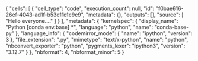 {
 "cells": [
  {
   "cell_type": "code",
   "execution_count": null,
   "id": "f0bae616-26ef-4043-ad1f-b53e11e1c9e9",
   "metadata": {},
   "outputs": [],
   "source": [
    "Hello everyone...."
   ]
  }
 ],
 "metadata": {
  "kernelspec": {
   "display_name": "Python [conda env:base] *",
   "language": "python",
   "name": "conda-base-py"
  },
  "language_info": {
   "codemirror_mode": {
    "name": "ipython",
    "version": 3
   },
   "file_extension": ".py",
   "mimetype": "text/x-python",
   "name": "python",
   "nbconvert_exporter": "python",
   "pygments_lexer": "ipython3",
   "version": "3.12.7"
  }
 },
 "nbformat": 4,
 "nbformat_minor": 5
}
